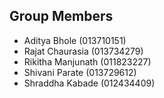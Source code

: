 ## Group Members

* Aditya Bhole (013710151) 
* Rajat Chaurasia (013734279) 
* Rikitha Manjunath (011823227) 
* Shivani Parate (013729612) 
* Shraddha Kabade (012434409)